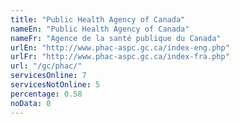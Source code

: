 ```yaml
---
title: "Public Health Agency of Canada"
nameEn: "Public Health Agency of Canada"
nameFr: "Agence de la santé publique du Canada"
urlEn: "http://www.phac-aspc.gc.ca/index-eng.php"
urlFr: "http://www.phac-aspc.gc.ca/index-fra.php"
url: "/gc/phac/"
servicesOnline: 7
servicesNotOnline: 5
percentage: 0.58
noData: 0
---
```

